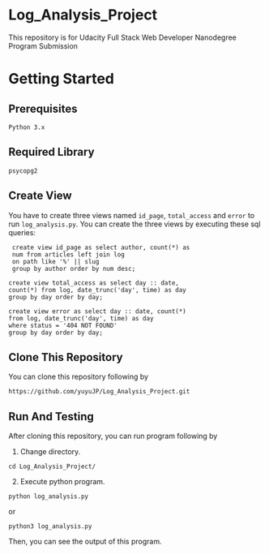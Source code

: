 # Log_Analysis_Project
This repository is for Udacity Full Stack Web Developer Nanodegree Program Submission

# Getting Started
## Prerequisites
```
Python 3.x
```
## Required Library
```
psycopg2
```

## Create View
You have to create three views named `id_page`, `total_access` and `error` to run `log_analysis.py`.
You can create the three views by executing these sql queries:
```
 create view id_page as select author, count(*) as
 num from articles left join log
 on path like '%' || slug
 group by author order by num desc;
```

```
create view total_access as select day :: date,
count(*) from log, date_trunc('day', time) as day
group by day order by day;
```

```
create view error as select day :: date, count(*)
from log, date_trunc('day', time) as day
where status = '404 NOT FOUND'
group by day order by day;
```

## Clone This Repository
You can clone this repository following by
```
https://github.com/yuyuJP/Log_Analysis_Project.git
```

## Run And Testing
After cloning this repository, you can run program following by
1. Change directory.
```
cd Log_Analysis_Project/
```
2. Execute python program.
```
python log_analysis.py
```
or
```
python3 log_analysis.py
```

Then, you can see the output of this program.
